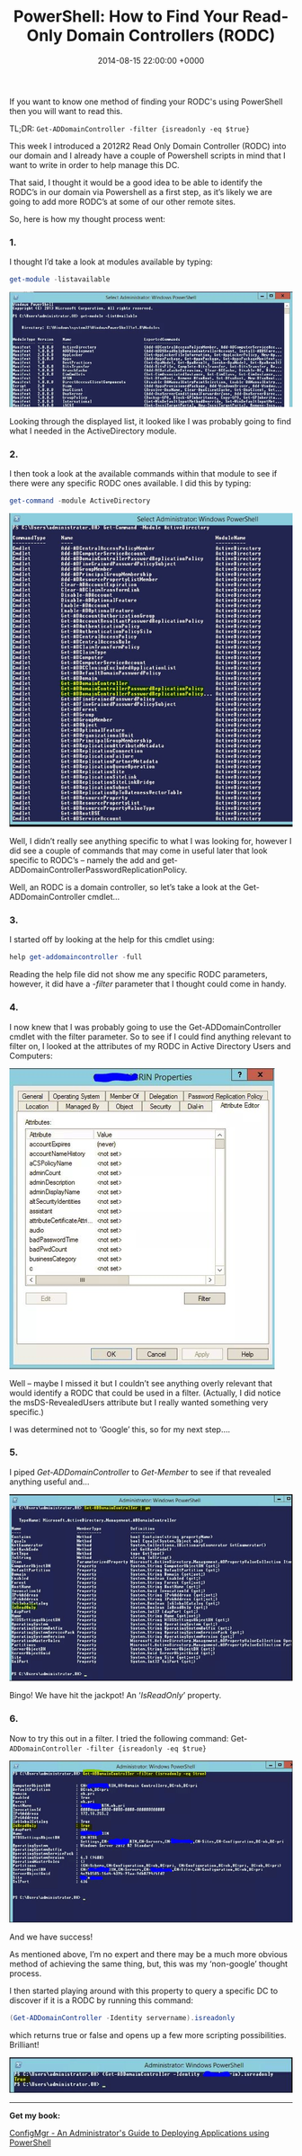 ﻿---
layout: post
title:  "PowerShell: How to Find Your Read-Only Domain Controllers (RODC)"
date:   2014-08-15 22:00:00 +0000
categories: PowerShell
tags: [powershell, posh, rodc]
---
If you want to know one method of finding your RODC's using PowerShell then you will want to read this.

TL;DR: `Get-ADDomainController -filter {isreadonly -eq $true}`

This week I introduced a 2012R2 Read Only Domain Controller (RODC) into our domain and I already have a couple of Powershell scripts in mind that I want to write in order to help manage this DC.

That said, I thought it would be a good idea to be able to identify the RODC’s in our domain via Powershell as a first step, as it’s likely we are going to add more RODC’s at some of our other remote sites.

So, here is how my thought process went:

### 1.
I thought I’d take a look at modules available by typing: 

```powershell
get-module -listavailable
```

![1](/assets/images/RODC/1.JPG)

Looking through the displayed list, it looked like I was probably going to find what I needed in the ActiveDirectory module.

### 2.
I then took a look at the available commands within that module to see if there were any specific RODC ones available.  I did this by typing: 
```powershell
get-command -module ActiveDirectory
```

![2](/assets/images/RODC/2.JPG)

Well, I didn’t really see anything specific to what I was looking for, however I did see a couple of commands that may come in useful later that look specific to RODC’s – namely the add and get-ADDomainControllerPasswordReplicationPolicy.

Well, an RODC is a domain controller, so let’s take a look at the Get-ADDomainController cmdlet…

### 3.
I started off by looking at the help for this cmdlet using: 
```powershell
help get-addomaincontroller -full
```

Reading the help file did not show me any specific RODC parameters, however, it did have a *-filter* parameter that I thought could come in handy.

### 4.
I now knew that I was probably going to use the Get-ADDomainController cmdlet with the filter parameter.  So to see if I could find anything relevant to filter on, I looked at the attributes of my RODC in Active Directory Users and Computers:

![3](/assets/images/RODC/3.JPG)

Well – maybe I missed it but I couldn’t see anything overly relevant that would identify a RODC that could be used in a filter. (Actually, I did notice the msDS-RevealedUsers attribute but I really wanted something very specific.)

I was determined not to ‘Google’ this, so for my next step….

### 5.
I piped *Get-ADDomainController* to *Get-Member* to see if that revealed anything useful and…

![5](/assets/images/RODC/5.JPG)

Bingo!  We have hit the jackpot!  An ‘*IsReadOnly*’ property.

### 6.
Now to try this out in a filter.  I tried the following command: Get-`ADDomainController -filter {isreadonly -eq $true}`

![6](/assets/images/RODC/6.JPG)

And we have success!

As mentioned above, I’m no expert and there may be a much more obvious method of achieving the same thing, but, this was my ‘non-google’ thought process.

I then started playing around with this property to query a 
specific DC to discover if it is a RODC by running this command: 

```powershell
(Get-ADDomainController -Identity servername).isreadonly
```
which returns true or false and opens up a few more scripting possibilities.  Brilliant!

![7](/assets/images/RODC/7.JPG)

---

**Get my book:**

[ConfigMgr - An Administrator's Guide to Deploying Applications using PowerShell](https://leanpub.com/configmgr-DeployUsingPS)